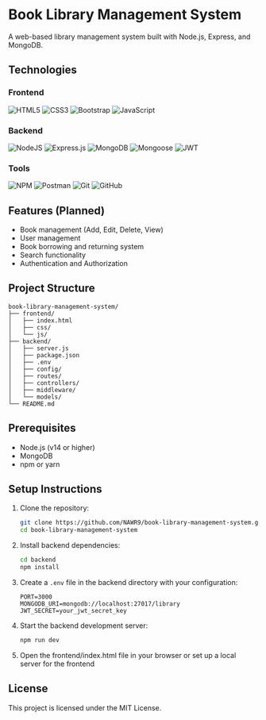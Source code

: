 ﻿# Book Library Management System

A web-based library management system built with Node.js, Express, and MongoDB.

## Technologies
### Frontend  
![HTML5](https://img.shields.io/badge/html5-%23E34F26.svg?style=for-the-badge&logo=html5&logoColor=white)
![CSS3](https://img.shields.io/badge/css3-%231572B6.svg?style=for-the-badge&logo=css3&logoColor=white)
![Bootstrap](https://img.shields.io/badge/bootstrap-%23563D7C.svg?style=for-the-badge&logo=bootstrap&logoColor=white)
![JavaScript](https://img.shields.io/badge/javascript-%23323330.svg?style=for-the-badge&logo=javascript&logoColor=%23F7DF1E)  

### Backend  
![NodeJS](https://img.shields.io/badge/node.js-6DA55F?style=for-the-badge&logo=node.js&logoColor=white)
![Express.js](https://img.shields.io/badge/express.js-%23404d59.svg?style=for-the-badge&logo=express&logoColor=%2361DAFB)
![MongoDB](https://img.shields.io/badge/mongodb-%234ea94b.svg?style=for-the-badge&logo=mongodb&logoColor=white)
![Mongoose](https://img.shields.io/badge/mongoose-%2300f.svg?style=for-the-badge&logo=mongoose&logoColor=white)
![JWT](https://img.shields.io/badge/JWT-black?style=for-the-badge&logo=JSON%20web%20tokens)  

### Tools  
![NPM](https://img.shields.io/badge/NPM-%23CB3837.svg?style=for-the-badge&logo=npm&logoColor=white)
![Postman](https://img.shields.io/badge/Postman-FF6C37?style=for-the-badge&logo=postman&logoColor=white)
![Git](https://img.shields.io/badge/git-%23F05033.svg?style=for-the-badge&logo=git&logoColor=white)
![GitHub](https://img.shields.io/badge/github-%23121011.svg?style=for-the-badge&logo=github&logoColor=white)

## Features (Planned)

- Book management (Add, Edit, Delete, View)
- User management
- Book borrowing and returning system
- Search functionality
- Authentication and Authorization

## Project Structure

```
book-library-management-system/
├── frontend/
│   ├── index.html
│   ├── css/
│   └── js/
├── backend/
│   ├── server.js
│   ├── package.json
│   ├── .env
│   ├── config/
│   ├── routes/
│   ├── controllers/
│   ├── middleware/
│   └── models/
└── README.md
```

## Prerequisites

- Node.js (v14 or higher)
- MongoDB
- npm or yarn

## Setup Instructions

1. Clone the repository:

   ```bash
   git clone https://github.com/NAWR9/book-library-management-system.git
   cd book-library-management-system
   ```

2. Install backend dependencies:

   ```bash
   cd backend
   npm install
   ```

3. Create a `.env` file in the backend directory with your configuration:

   ```
   PORT=3000
   MONGODB_URI=mongodb://localhost:27017/library
   JWT_SECRET=your_jwt_secret_key
   ```

4. Start the backend development server:

   ```bash
   npm run dev
   ```

5. Open the frontend/index.html file in your browser or set up a local server for the frontend

## License

This project is licensed under the MIT License.
